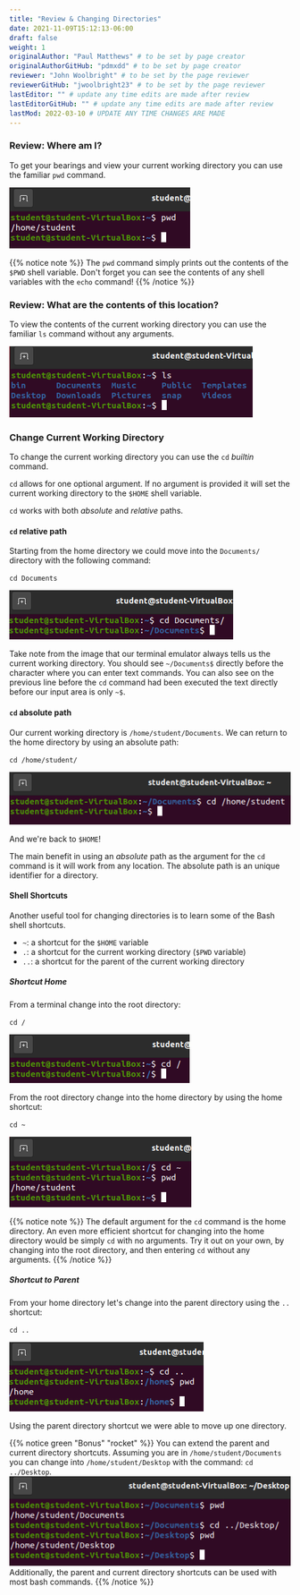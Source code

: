 ```yaml
---
title: "Review & Changing Directories"
date: 2021-11-09T15:12:13-06:00
draft: false
weight: 1
originalAuthor: "Paul Matthews" # to be set by page creator
originalAuthorGitHub: "pdmxdd" # to be set by page creator
reviewer: "John Woolbright" # to be set by the page reviewer
reviewerGitHub: "jwoolbright23" # to be set by the page reviewer
lastEditor: "" # update any time edits are made after review
lastEditorGitHub: "" # update any time edits are made after review
lastMod: 2022-03-10 # UPDATE ANY TIME CHANGES ARE MADE
---
```


### Review: Where am I?

To get your bearings and view your current working directory you can use the familiar `pwd` command.

![pwd](pictures/pwd.png?classes=border)

{{% notice note %}}
The `pwd` command simply prints out the contents of the `$PWD` shell variable. Don't forget you can see the contents of any shell variables with the `echo` command!
{{% /notice %}}

### Review: What are the contents of this location?

To view the contents of the current working directory you can use the familiar `ls` command without any arguments.

![ls no arguments](pictures/ls-no-args.png?classes=border)

### Change Current Working Directory

To change the current working directory you can use the `cd` *builtin* command. 

`cd` allows for one optional argument. If no argument is provided it will set the current working directory to the `$HOME` shell variable.

`cd` works with both *absolute* and *relative* paths.

#### `cd` relative path

Starting from the home directory we could move into the `Documents/` directory with the following command:

`cd Documents`

![cd Documents](pictures/cd-documents.png?classes=border)

Take note from the image that our terminal emulator always tells us the current working directory. You should see `~/Documents$` directly before the character where you can enter text commands. You can also see on the previous line before the `cd` command had been executed the text directly before our input area is only `~$`. 

#### `cd` absolute path

Our current working directory is `/home/student/Documents`. We can return to the home directory by using an absolute path:

`cd /home/student/`

![cd /home/student](pictures/cd-home-student.png?classes=border)

And we're back to `$HOME`!

The main benefit in using an *absolute* path as the argument for the `cd` command is it will work from any location. The absolute path is an unique identifier for a directory.

#### Shell Shortcuts

Another useful tool for changing directories is to learn some of the Bash shell shortcuts.

- `~`: a shortcut for the `$HOME` variable
- `.`: a shortcut for the current working directory (`$PWD` variable)
- `..`: a shortcut for the parent of the current working directory

##### Shortcut Home

From a terminal change into the root directory:

`cd /`

![cd-root](pictures/cd-root.png?classes=border)

From the root directory change into the home directory by using the home shortcut:

`cd ~`

![cd ~](pictures/cd-tilde.png?classes=border)

{{% notice note %}}
The default argument for the `cd` command is the home directory. An even more efficient shortcut for changing into the home directory would be simply `cd` with no arguments. Try it out on your own, by changing into the root directory, and then entering `cd` without any arguments.
{{% /notice %}}

##### Shortcut to Parent

From your home directory let's change into the parent directory using the `..` shortcut:

`cd ..`

![cd ..](pictures/cd-dot-dot.png?classes=border)

Using the parent directory shortcut we were able to move up one directory.

{{% notice green "Bonus" "rocket" %}}
You can extend the parent and current directory shortcuts. Assuming you are in `/home/student/Documents` you can change into `/home/student/Desktop` with the command: `cd ../Desktop`.
![cd ../Desktop](pictures/cd-dot-dot-desktop.png?classes=border)
Additionally, the parent and current directory shortcuts can be used with most bash commands.
{{% /notice %}}
